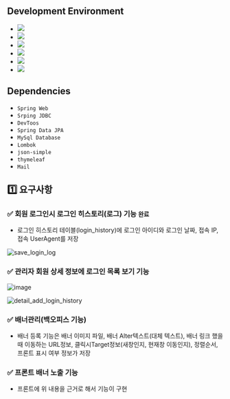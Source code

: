 
## Development Environment

- <img src="https://img.shields.io/badge/Windows-blue?style=flat&logo=windows&logoColor=white"/> 
- <img src="https://img.shields.io/badge/intellij-red?style=flat&logo=intellijidea&logoColor=white"/> 
- <img src="https://img.shields.io/badge/JDK_1.8-red?style=flat&logo=&logoColor=white"/>
- <img src="https://img.shields.io/badge/MySQL-blue?style=flat&logo=mysql&logoColor=white"/>
- <img src="https://img.shields.io/badge/Maven-pink?style=flat&logo=gradle&logoColor=white"/>
- <img src="https://img.shields.io/badge/Github-grey?style=flat&logo=github&logoColor=white"/>

## Dependencies
- ````Spring Web````
- ````Srping JDBC````
- ````DevToos````
- ````Spring Data JPA````
- ````MySql Database````
- ````Lombok````
- ````json-simple````
- ````thymeleaf````
- ````Mail````


## 1️⃣ 요구사항

### ✅ 회원 로그인시 로그인 히스토리(로그) 기능 ```완료```

- 로그인 히스토리 테이블(login_history)에 로그인 아이디와 로그인 날짜, 접속 IP, 접속 UserAgent를 저장

![save_login_log](https://github.com/jinyngg/fastlms3-project/assets/96164211/5113f2c2-2fdb-4c03-a362-b9a204b8224d)

### ✅ 관리자 회원 상세 정보에 로그인 목록 보기 기능

![image](https://github.com/jinyngg/fastlms3-project/assets/96164211/869a0ef0-bcd9-40e4-ab7c-66639043403f)

![detail_add_login_history](https://github.com/jinyngg/fastlms3-project/assets/96164211/f7b4d07a-a999-40a9-8c00-ac5ccb3a2545)

### ✅ 배너관리(백오피스 기능)
- 배너 등록 기능은 배너 이미지 파일, 배너 Alter텍스트(대체 텍스트), 배너 링크 했을때 이동하는 URL정보, 클릭시Target정보(새창인지, 현재창 이동인지), 정렬순서, 프론트 표시 여부 정보가 저장

### ✅ 프론트 배너 노출 기능
- 프론트에 위 내용을 근거로 해서 기능이 구현
